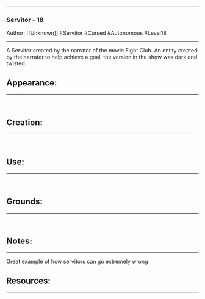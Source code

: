 - - -
### Servitor - 18
Author: [[Unknown]]
#Servitor #Cursed #Autonomous #Level18
- - - 
A Servitor created by the narrator of the movie Fight Club. An entity created by the narrator to help achieve a goal, the version in the show was dark and twisted.

## Appearance:<br>
- - -

<br>

## Creation: <br>
- - -
<br>

## Use:<br>
- - -
<br>

## Grounds:<br>
- - -
<br>

## Notes:<br>
- - - 
Great example of how servitors can go extremely wrong

## Resources:
- - -
